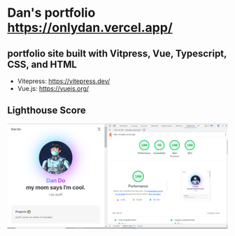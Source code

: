# Dan's portfolio https://onlydan.vercel.app/
## portfolio site built with Vitpress, Vue, Typescript, CSS, and HTML

- Vitepress: https://vitepress.dev/
- Vue.js: https://vuejs.org/

## Lighthouse Score
![Lighthouse Score](./docs/public/lighthouse.PNG)
